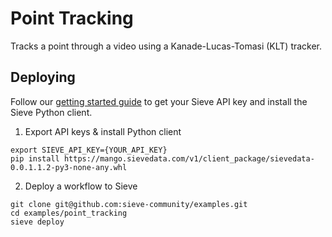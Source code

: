 # Point Tracking

Tracks a point through a video using a Kanade-Lucas-Tomasi (KLT) tracker.

## Deploying

Follow our [getting started guide](https://docs.sievedata.com/guide/quickstart/custom-workflows) to get your Sieve API key and install the Sieve Python client.

1. Export API keys & install Python client

```
export SIEVE_API_KEY={YOUR_API_KEY}
pip install https://mango.sievedata.com/v1/client_package/sievedata-0.0.1.1.2-py3-none-any.whl
```

2. Deploy a workflow to Sieve

```
git clone git@github.com:sieve-community/examples.git
cd examples/point_tracking
sieve deploy
```
